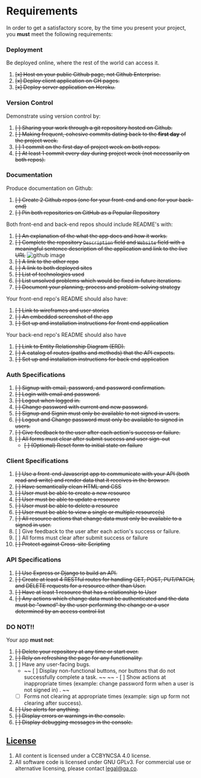 # Requirements

In order to get a satisfactory score, by the time you present your project, you
**must** meet the following requirements:

### Deployment
Be deployed online, where the rest of the world can access it.
1.  ~~[x]  Host on your public Github page, not Github Enterprise.~~
1.  ~~[x]  Deploy client application on GH pages.~~
1.  ~~[x]  Deploy server application on Heroku.~~

### Version Control
Demonstrate using version control by:
1.  ~~[ ]  Sharing your work through a git repository hosted on Github.~~
1.  ~~[ ]  Making frequent, cohesive commits dating back to the **first day**
of the project week.~~
1.  ~~[ ]  1 commit on the first day of project week on both repos.~~
1.  ~~[ ]  At least 1 commit every day during project week (not necessarily on both repos).~~

### Documentation
Produce documentation on Github:
1.  ~~[ ] Create 2 Github repos (one for your front-end and one for your back-end)~~
1.  ~~[ ] Pin both repositories on GitHub as a Popular Repository~~

Both front-end and back-end repos should include README's with:
1.  ~~[ ] An explanation of the what the app does and how it works.~~
1.  ~~[ ] Complete the repository `Description` field and `Website` field with a meaningful sentence    description of the application and link to the live URL~~
![github image](https://git.generalassemb.ly/storage/user/3667/files/beae41ae-aaaa-11e7-8867-63958d376a0b)
1.  ~~[ ] A link to the other repo~~
1.  ~~[ ] A link to both deployed sites~~
1.  ~~[ ] List of technologies used~~
1.  ~~[ ] List unsolved problems which would be fixed in future iterations.~~
1. ~~[ ] Document your planning, process and problem-solving strategy~~

Your front-end repo's README should also have:
1.  ~~[ ] Link to wireframes and user stories~~
1.  ~~[ ] An embedded screenshot of the app~~
1.  ~~[ ] Set up and installation instructions for front end application~~

Your back-end repo's README should also have
1.  ~~[ ] Link to Entity Relationship Diagram (ERD).~~
1.  ~~[ ] A catalog of routes (paths and methods) that the API expects.~~
1.  ~~[ ] Set up and installation instructions for back end application~~

### Auth Specifications
1.  ~~[ ]  Signup with email, password, and password confirmation.~~
1.  ~~[ ]  Login with email and password.~~
1.  ~~[ ]  Logout when logged in.~~
1.  ~~[ ]  Change password with current and new password.~~
1.  ~~[ ]  Signup and Signin must only be available to not signed in users.~~
1.  ~~[ ]  Logout and Change password must only be available to signed in users.~~
1.  ~~[ ]  Give feedback to the user after each action's success or failure.~~
1.  ~~[ ]  All forms must clear after submit success and user sign-out~~
    - ~~[ ] (Optional) Reset form to initial state on failure~~

### Client Specifications
1.  ~~[ ]  Use a front-end Javascript app to communicate with your API (both read and write) and render data that it receives in the browser.~~
1.  ~~[ ] Have semantically clean HTML and CSS~~
1.  ~~[ ] User must be able to create a new resource~~
1.  ~~[ ] User must be able to update a resource~~
1.  ~~[ ] User must be able to delete a resource~~
1.  ~~[ ] User must be able to view a single or multiple resource(s)~~
1.  ~~[ ] All resource actions that change data must only be available to a signed in user.~~
1.  [ ] Give feedback to the user after each action's success or failure.
1.  [ ] All forms must clear after submit success or failure
1.  ~~[ ] Protect against Cross-site Scripting~~

### API Specifications
1.  ~~[ ]  Use Express or Django to build an API.~~
1.  ~~[ ]  Create at least 4 RESTful routes for handling GET, POST, PUT/PATCH, and DELETE requests for a resource other than User.~~
1.  ~~[ ]  Have at least 1 resource that has a relationship to User~~
1.  ~~[ ]  Any actions which change data must be authenticated and the data must be "owned" by the user performing the change or a user determined by an access control list~~

### DO NOT!!
Your app **must not**:
1.  ~~[ ]   Delete your repository at any time or start over.~~
1.  ~~[ ]   Rely on refreshing the page for any functionality.~~
1.  [ ]   Have any user-facing bugs.
    - ~~ [ ] Display non-functional buttons, nor buttons that do not successfully complete a task. ~~
    ~~ - [ ] Show actions at inappropriate times (example:  change password form when a user is not signed in) .  ~~
    - [ ] Forms not clearing at appropriate times (example: sign up form not clearing after success).
1.  ~~[ ]   Use alerts for anything.~~
1.  ~~[ ]   Display errors or warnings in the console.~~
1.  ~~[ ]   Display debugging messages in the console.~~

## [License](LICENSE)

1.  All content is licensed under a CC­BY­NC­SA 4.0 license.
1.  All software code is licensed under GNU GPLv3. For commercial use or alternative licensing, please contact legal@ga.co.
